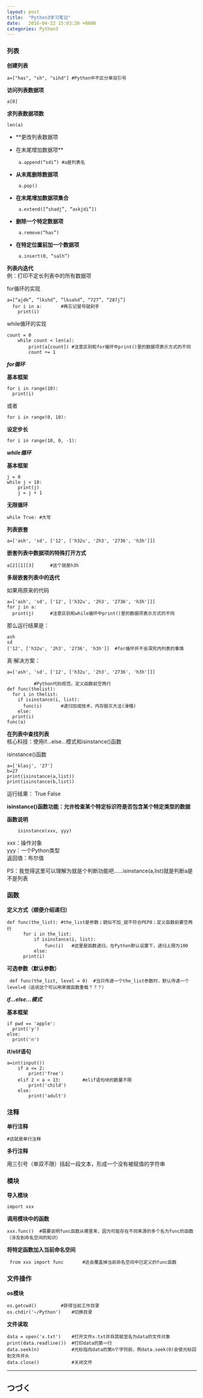 ```yaml
---
layout: post
title:  "Python3学习笔记"
date:   2016-04-22 15:03:26 +0800
categories: Python3
---
```


### 列表
**创建列表**  

    a=["has", "sh", "sihd"] #Python中不区分单双引号

**访问列表数据项**

    a[0]

**求列表数据项数**

    len(a)

- **更改列表数据项
 + 在末尾增加数据项**

        a.append(“sdi”) #a是列表名

 + **从末尾删除数据项**

        a.pop()

 + **在末尾增加数据项集合**

        a.extend([“shadj”, “askjdi”])

 + **删除一个特定数据项**

        a.remove(“has”)

 + **在特定位置前加一个数据项**

        a.insert(0, “salh”)

**列表内迭代**  
例：打印不定长列表中的所有数据项

for循环的实现

    a=[“ajdk”, “lkshd”, “lksahd”, “727”, “287j”]
      for i in a:		#再忘记冒号就剁手
        print(i)  

while循环的实现

    count = 0
    	while count < len(a):
    		print(a[count]) #注意区别和for循环中print()里的数据项表示方式的不同
    		count += 1

***for循环***

**基本框架**

    for i in range(10):
      print(i)

或者

    for i in range(0, 10):

**设定步长**

    for i in range(10, 0, -1):

***while循环***

**基本框架**

    j = 0
    while j < 10:
    	print(j)
    	j = j + 1

**无限循环**

  	while True:	#大写

**列表嵌套**

    a=['ash', 'sd', ['12', ['h32u', '2h3', '2736', 'h3h']]]

**嵌套列表中数据项的特殊打开方式**

    a[2][1][3]		#这个就是h3h

**多层嵌套列表中的迭代**

如果用原来的代码

    a=['ash', 'sd', ['12', ['h32u', '2h3', '2736', 'h3h']]]
    for j in a:
      print(j)		#注意区别和while循环中print()里的数据项表示方式的不同

那么运行结果是：

    ash
    sd
    ['12', ['h32u', '2h3', '2736', 'h3h']] 	#for循环并不会深究内列表的事情

真·解决方案：

    a=['ash', 'sd', ['12', ['h32u', '2h3', '2736', 'h3h']]]

              #Python代码规范，定义函数前空两行
    def func(thelist):
      for i in thelist:
        if isinstance(i, list):
          func(i)		#递归加成技术，内存毁灭大法(滑稽)
        else:
      print(i)
    func(a)

**在列表中查找列表**  
核心科技：使用if...else...模式和isinstance()函数

isinstance()函数

    a=['klasj', '27']
    b=27
    print(isinstance(a,list))
    print(isinstance(b,list))

运行结果：
		True
		False

**isinstance()函数功能：允许检查某个特定标识符是否包含某个特定类型的数据**

**函数说明**

		isinstance(xxx, yyy)

xxx：操作对象  
yyy：一个Python类型  
返回值：布尔值

PS：我觉得这里可以理解为就是个判断功能吧……isinstance(a,list)就是判断a是不是列表

### 函数

**定义方式（顺便介绍递归）**

    def func(the_list): #the_list是参数；貌似不加_就不符合PEP8；定义函数前要空两行
		  for i in the_list:
			  if isinstance(i, list):
				  func(i)	#这里是函数递归，在Python默认设置下，递归上限为100
			  else:
          print(i)

**可选参数（默认参数）**

	 def func(the_list, level = 0)	#当只传递一个the_list参数时，默认传递一个level=0（话说这个可以用来做函数重载？？？）

***if...else...模式***

**基本框架**

    if pwd == 'apple':
      print('y')
    else:
      print('n')

**if/elif语句**

    a=int(input())
		if a <= 2:
			print('free')
		elif 2 < a < 13:		#elif语句块的数量不限
			print('child')
		else:
			print('adult')

### 注释

**单行注释**

    #这就是单行注释

**多行注释**

用三引号（单双不限）括起一段文本，形成一个没有被赋值的字符串

### 模块

**导入模块**

    import xxx

**调用模块中的函数**

    xxx.func()	#需要说明func函数从哪里来，因为可能存在不同来源的多个名为func的函数（涉及到命名空间的知识）

**将特定函数加入当前命名空间**

	 from xxx import func		#这会覆盖掉当前命名空间中已定义的func函数

### 文件操作

**os模块**

    os.getcwd()			#获得当前工作目录
    os.chdir('~/Python')	#切换目录

**文件读取**

    data = open('x.txt')	#打开文件x.txt并将其赋至名为data的文件对象
    print(data.readline())	#打印data的第一行
    data.seek(n)			#光标指向data的第n个字符前，例data.seek(0)会使光标回到文件开头
    data.close()			#关闭文件

***

## つづく
